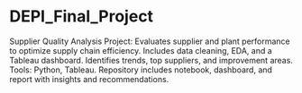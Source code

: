 # DEPI_Final_Project
Supplier Quality Analysis Project: Evaluates supplier and plant performance to optimize supply chain efficiency. Includes data cleaning, EDA, and a Tableau dashboard. Identifies trends, top suppliers, and improvement areas. Tools: Python, Tableau. Repository includes notebook, dashboard, and report with insights and recommendations.
